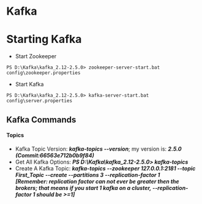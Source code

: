 
# Kafka
# Starting Kafka
  - Start Zookeeper
  ```
  PS D:\Kafka\kafka_2.12-2.5.0> zookeeper-server-start.bat config\zookeeper.properties
  ```
  - Start Kafka
  ```
  PS D:\Kafka\kafka_2.12-2.5.0> kafka-server-start.bat config\server.properties
  ```
  ## Kafka Commands
  #### Topics
 - Kafka Topic Version: ***kafka-topics --version***; my version is: ***2.5.0 (Commit:66563e712b0b9f84)***<br>
 - Get All Kafka Options: ***PS D:\Kafka\kafka_2.12-2.5.0> kafka-topics***<br>
 - Create A Kafka Topic: ***kafka-topics --zookeeper 127.0.0.1:2181 --topic First_Topic --create --partitions 3 --replication-factor 1***<br>
***[Remember: replication factor can not ever be greater then the brokers; that means if you start 1 kafka on a cluster, --replication-factor 1 should be >=1]***<br>
    
